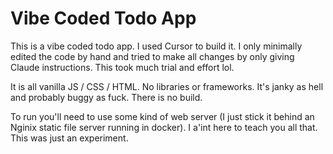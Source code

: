 # Vibe Coded Todo App

This is a vibe coded todo app. I used Cursor to build it. I only minimally edited the code by hand and tried to make all changes by only giving Claude instructions. This took much trial and effort lol.

It is all vanilla JS / CSS / HTML. No libraries or frameworks. It's janky as hell and probably buggy as fuck. There is no build.

To run you'll need to use some kind of web server (I just stick it behind an Nginix static file server running in docker). I a'int here to teach you all that. This was just an experiment.
